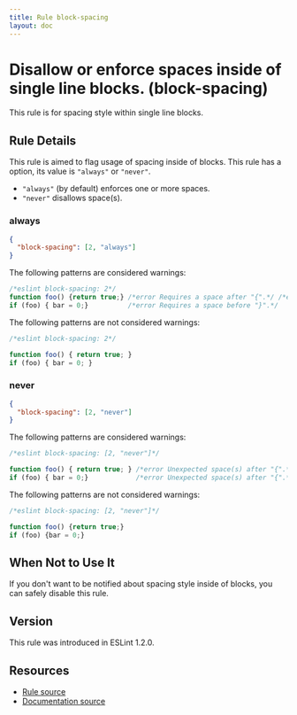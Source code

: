 ```yaml
---
title: Rule block-spacing
layout: doc
---
```

<!-- Note: No pull requests accepted for this file. See README.md in the root directory for details. -->
# Disallow or enforce spaces inside of single line blocks. (block-spacing)

This rule is for spacing style within single line blocks.

## Rule Details

This rule is aimed to flag usage of spacing inside of blocks.
This rule has a option, its value is `"always"` or `"never"`.

- `"always"` (by default) enforces one or more spaces.
- `"never"` disallows space(s).

### always

```json
{
  "block-spacing": [2, "always"]
}
```

The following patterns are considered warnings:

```js
/*eslint block-spacing: 2*/
function foo() {return true;} /*error Requires a space after "{".*/ /*error Requires a space before "}".*/
if (foo) { bar = 0;}          /*error Requires a space before "}".*/
```

The following patterns are not considered warnings:

```js
/*eslint block-spacing: 2*/

function foo() { return true; }
if (foo) { bar = 0; }
```

### never

```json
{
  "block-spacing": [2, "never"]
}
```

The following patterns are considered warnings:

```js
/*eslint block-spacing: [2, "never"]*/

function foo() { return true; } /*error Unexpected space(s) after "{".*/ /*error Unexpected space(s) before "}".*/
if (foo) { bar = 0;}            /*error Unexpected space(s) after "{".*/
```

The following patterns are not considered warnings:

```js
/*eslint block-spacing: [2, "never"]*/

function foo() {return true;}
if (foo) {bar = 0;}
```

## When Not to Use It

If you don't want to be notified about spacing style inside of blocks, you can safely disable this rule.

## Version

This rule was introduced in ESLint 1.2.0.

## Resources

* [Rule source](https://github.com/eslint/eslint/tree/master/lib/rules/block-spacing.js)
* [Documentation source](https://github.com/eslint/eslint/tree/master/docs/rules/block-spacing.md)
